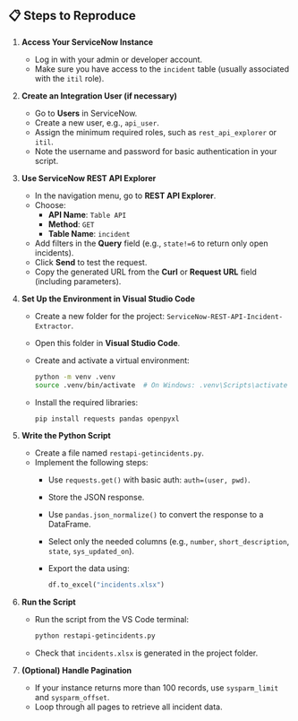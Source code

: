 ## 📋 Steps to Reproduce

1. **Access Your ServiceNow Instance**  
   - Log in with your admin or developer account.  
   - Make sure you have access to the `incident` table (usually associated with the `itil` role).

2. **Create an Integration User (if necessary)**  
   - Go to **Users** in ServiceNow.  
   - Create a new user, e.g., `api_user`.  
   - Assign the minimum required roles, such as `rest_api_explorer` or `itil`.  
   - Note the username and password for basic authentication in your script.

3. **Use ServiceNow REST API Explorer**  
   - In the navigation menu, go to **REST API Explorer**.  
   - Choose:  
     - **API Name**: `Table API`  
     - **Method**: `GET`  
     - **Table Name**: `incident`  
   - Add filters in the **Query** field (e.g., `state!=6` to return only open incidents).  
   - Click **Send** to test the request.  
   - Copy the generated URL from the **Curl** or **Request URL** field (including parameters).

4. **Set Up the Environment in Visual Studio Code**  
   - Create a new folder for the project: `ServiceNow-REST-API-Incident-Extractor`.  
   - Open this folder in **Visual Studio Code**.  
   - Create and activate a virtual environment:

     ```bash
     python -m venv .venv
     source .venv/bin/activate  # On Windows: .venv\Scripts\activate
     ```

   - Install the required libraries:

     ```bash
     pip install requests pandas openpyxl
     ```

5. **Write the Python Script**  
   - Create a file named `restapi-getincidents.py`.  
   - Implement the following steps:  
     - Use `requests.get()` with basic auth: `auth=(user, pwd)`.  
     - Store the JSON response.  
     - Use `pandas.json_normalize()` to convert the response to a DataFrame.  
     - Select only the needed columns (e.g., `number`, `short_description`, `state`, `sys_updated_on`).  
     - Export the data using:

       ```python
       df.to_excel("incidents.xlsx")
       ```

6. **Run the Script**  
   - Run the script from the VS Code terminal:

     ```bash
     python restapi-getincidents.py
     ```

   - Check that `incidents.xlsx` is generated in the project folder.

7. **(Optional) Handle Pagination**  
   - If your instance returns more than 100 records, use `sysparm_limit` and `sysparm_offset`.  
   - Loop through all pages to retrieve all incident data.